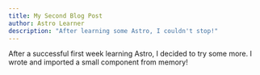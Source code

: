 ```yaml
---
title: My Second Blog Post
author: Astro Learner
description: "After learning some Astro, I couldn't stop!"
---
```

After a successful first week learning Astro, I decided to try some more. I wrote and imported a small component from memory!